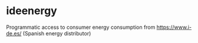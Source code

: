 # ideenergy

Programmatic access to consumer energy consumption from https://www.i-de.es/ (Spanish energy distributor)
